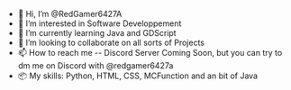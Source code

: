 - 👋 Hi, I’m @RedGamer6427A
- 👀 I’m interested in Software Developpement
- 🌱 I’m currently learning Java and GDScript
- 💞️ I’m looking to collaborate on all sorts of Projects
- 📫 How to reach me -- Discord Server Coming Soon, but you can try to dm me on Discord with @redgamer6427a
- 📦 My skills: Python, HTML, CSS, MCFunction and an bit of Java

<!---
RedGamer6427A/RedGamer6427A is a ✨ special ✨ repository because its `README.md` (this file) appears on your GitHub profile.
You can click the Preview link to take a look at your changes.
--->
